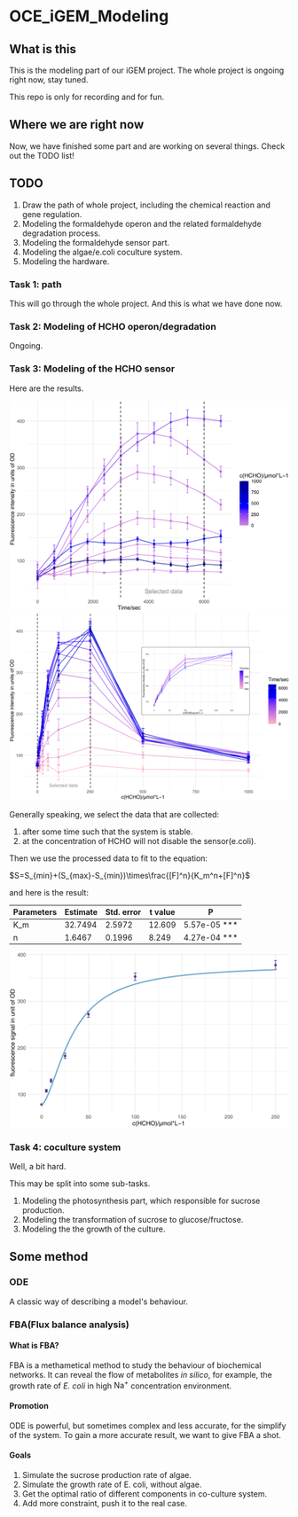 # OCE_iGEM_Modeling

## What is this

This is the modeling part of our iGEM project. The whole project is ongoing right now, stay tuned.

This repo is only for recording and for fun.

## Where we are right now

Now, we have finished some part and are working on several things. Check out the TODO list!

## TODO

1. Draw the path of whole project, including the chemical reaction and gene regulation.
2. Modeling the formaldehyde operon and the related formaldehyde degradation process.
3. Modeling the formaldehyde sensor part.
4. Modeling the algae/e.coli coculture system.
5. Modeling the hardware.

### Task 1: path

This will go through the whole project. And this is what we have done now.

### Task 2: Modeling of HCHO operon/degradation

Ongoing.

### Task 3: Modeling of the HCHO sensor

Here are the results.

![F-T](Graph/F-T.jpg) ![S-F-C](Graph/S-F-Combine.png)

Generally speaking, we select the data that are collected:

1. after some time such that the system is stable.
2. at the concentration of HCHO will not disable the sensor(e.coli).

Then we use the processed data to fit to the equation:

$S=S_{min}+(S_{max}-S_{min})\times\frac{[F]^n}{K_m^n+[F]^n}$

and here is the result:

| Parameters | Estimate | Std. error | t value | P                |
|------------|----------|------------|---------|------------------|
| K_m        | 32.7494  | 2.5972     | 12.609   | 5.57e-05 *** |
| n          | 1.6467   | 0.1996     | 8.249    | 4.27e-04 ***  |

![fit](Graph/fit-S-F-Hill.jpg)

### Task 4: coculture system

Well, a bit hard.

This may be split into some sub-tasks.

1. Modeling the photosynthesis part, which responsible for sucrose production.
2. Modeling the transformation of sucrose to glucose/fructose.
3. Modeling the the growth of the culture.

## Some method

### ODE

A classic way of describing a model's behaviour.

### FBA(Flux balance analysis)

#### What is FBA?

FBA is a methametical method to study the behaviour of biochemical networks. It can reveal the flow of metabolites *in silico*, for example, the growth rate of *E. coli* in high $\text{Na}^+$ concentration 
environment.

#### Promotion

ODE is powerful, but sometimes complex and less accurate, for the simplify of the system. To gain a more accurate result, we want to give FBA a shot.

#### Goals

1. Simulate the sucrose production rate of algae.
2. Simulate the growth rate of E. coli, without algae.
3. Get the optimal ratio of different components in co-culture system.
4. Add more constraint, push it to the real case.
